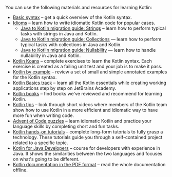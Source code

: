 [//]: # (title: 学习资料概述)

You can use the following materials and resources for learning Kotlin:
* [Basic syntax](basic-syntax.md) – get a quick overview of the Kotlin syntax.
* [Idioms](idioms.md) – learn how to write idiomatic Kotlin code for popular cases.
  * [Java to Kotlin migration guide: Strings](java-to-kotlin-idioms-strings.md) – learn how to perform typical tasks with strings in Java and Kotlin.
  * [Java to Kotlin migration guide: Collections](java-to-kotlin-collections-guide.md) — learn how to perform typical tasks with collections in Java and Kotlin.
  * [Java to Kotlin migration guide: Nullability](java-to-kotlin-nullability-guide.md) — learn how to handle nullability in Java and Kotlin.
* [Kotlin Koans](koans.md) – complete exercises to learn the Kotlin syntax. Each exercise is created as a failing unit test and your job is to make it pass.
* [Kotlin by example](https://play.kotlinlang.org/byExample/overview) – review a set of small and simple annotated examples for the Kotlin syntax.
* [Kotlin Basics track](https://hyperskill.org/join/fromdocstoJetSalesStat?redirect=true&next=/tracks/18) – learn all the Kotlin essentials while creating working applications step by step on JetBrains Academy.
* [Kotlin books](books.md) – find books we've reviewed and recommend for learning Kotlin.
* [Kotlin tips](kotlin-tips.md) – look through short videos where members of the Kotlin team show how to use Kotlin in a more efficient and idiomatic way to have more fun when writing code.
* [Advent of Code puzzles](advent-of-code.md) – learn idiomatic Kotlin and practice your language skills by completing short and fun tasks.
* [Kotlin hands-on tutorials](https://play.kotlinlang.org/hands-on/overview) – complete long-form tutorials to fully grasp a technology. These tutorials guide you through a self-contained project related to a specific topic.
* [Kotlin for Java Developers](https://www.coursera.org/learn/kotlin-for-java-developers) – course for developers with experience in Java. It shows the similarities between the two languages and focuses on what's going to be different.
* [Kotlin documentation in the PDF format](kotlin-pdf.md) – read the whole documentation offline.
